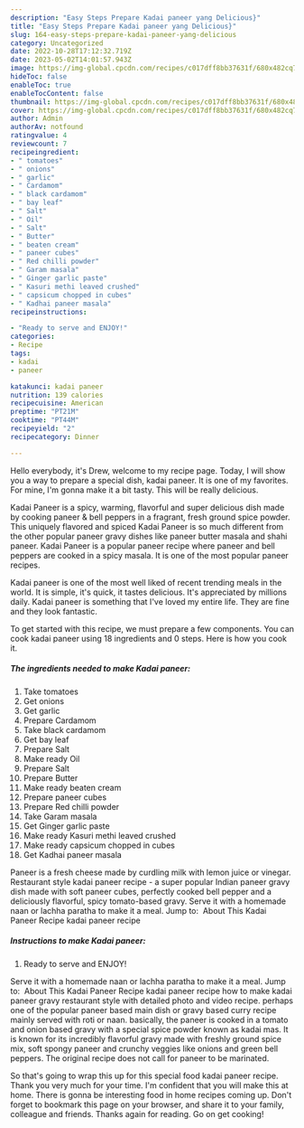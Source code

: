 ```yaml
---
description: "Easy Steps Prepare Kadai paneer yang Delicious}"
title: "Easy Steps Prepare Kadai paneer yang Delicious}"
slug: 164-easy-steps-prepare-kadai-paneer-yang-delicious
category: Uncategorized
date: 2022-10-28T17:12:32.719Z
date: 2023-05-02T14:01:57.943Z
image: https://img-global.cpcdn.com/recipes/c017dff8bb37631f/680x482cq70/kadai-paneer-recipe-main-photo.jpg
hideToc: false
enableToc: true
enableTocContent: false
thumbnail: https://img-global.cpcdn.com/recipes/c017dff8bb37631f/680x482cq70/kadai-paneer-recipe-main-photo.jpg
cover: https://img-global.cpcdn.com/recipes/c017dff8bb37631f/680x482cq70/kadai-paneer-recipe-main-photo.jpg
author: Admin
authorAv: notfound
ratingvalue: 4
reviewcount: 7
recipeingredient:
- " tomatoes"
- " onions"
- " garlic"
- " Cardamom"
- " black cardamom"
- " bay leaf"
- " Salt"
- " Oil"
- " Salt"
- " Butter"
- " beaten cream"
- " paneer cubes"
- " Red chilli powder"
- " Garam masala"
- " Ginger garlic paste"
- " Kasuri methi leaved crushed"
- " capsicum chopped in cubes"
- " Kadhai paneer masala"
recipeinstructions:

- "Ready to serve and ENJOY!"
categories:
- Recipe
tags:
- kadai
- paneer

katakunci: kadai paneer 
nutrition: 139 calories
recipecuisine: American
preptime: "PT21M"
cooktime: "PT44M"
recipeyield: "2"
recipecategory: Dinner

---
```



Hello everybody, it's Drew, welcome to my recipe page. Today, I will show you a way to prepare a special dish, kadai paneer. It is one of my favorites. For mine, I'm gonna make it a bit tasty. This will be really delicious.

Kadai Paneer is a spicy, warming, flavorful and super delicious dish made by cooking paneer &amp; bell peppers in a fragrant, fresh ground spice powder. This uniquely flavored and spiced Kadai Paneer is so much different from the other popular paneer gravy dishes like paneer butter masala and shahi paneer. Kadai Paneer is a popular paneer recipe where paneer and bell peppers are cooked in a spicy masala. It is one of the most popular paneer recipes.

Kadai paneer is one of the most well liked of recent trending meals in the world. It is simple, it's quick, it tastes delicious. It's appreciated by millions daily. Kadai paneer is something that I've loved my entire life. They are fine and they look fantastic.


To get started with this recipe, we must prepare a few components. You can cook kadai paneer using 18 ingredients and 0 steps. Here is how you cook it.

<!--inarticleads1-->

##### The ingredients needed to make Kadai paneer:

1. Take  tomatoes
1. Get  onions
1. Get  garlic
1. Prepare  Cardamom
1. Take  black cardamom
1. Get  bay leaf
1. Prepare  Salt
1. Make ready  Oil
1. Prepare  Salt
1. Prepare  Butter
1. Make ready  beaten cream
1. Prepare  paneer cubes
1. Prepare  Red chilli powder
1. Take  Garam masala
1. Get  Ginger garlic paste
1. Make ready  Kasuri methi leaved crushed
1. Make ready  capsicum chopped in cubes
1. Get  Kadhai paneer masala


Paneer is a fresh cheese made by curdling milk with lemon juice or vinegar. Restaurant style kadai paneer recipe - a super popular Indian paneer gravy dish made with soft paneer cubes, perfectly cooked bell pepper and a deliciously flavorful, spicy tomato-based gravy. Serve it with a homemade naan or lachha paratha to make it a meal. Jump to: ️ About This Kadai Paneer Recipe kadai paneer recipe 

<!--inarticleads2-->

##### Instructions to make Kadai paneer:


1. Ready to serve and ENJOY!

Serve it with a homemade naan or lachha paratha to make it a meal. Jump to: ️ About This Kadai Paneer Recipe kadai paneer recipe how to make kadai paneer gravy restaurant style with detailed photo and video recipe. perhaps one of the popular paneer based main dish or gravy based curry recipe mainly served with roti or naan. basically, the paneer is cooked in a tomato and onion based gravy with a special spice powder known as kadai mas. It is known for its incredibly flavorful gravy made with freshly ground spice mix, soft spongy paneer and crunchy veggies like onions and green bell peppers. The original recipe does not call for paneer to be marinated. 

So that's going to wrap this up for this special food kadai paneer recipe. Thank you very much for your time. I'm confident that you will make this at home. There is gonna be interesting food in home recipes coming up. Don't forget to bookmark this page on your browser, and share it to your family, colleague and friends. Thanks again for reading. Go on get cooking!
